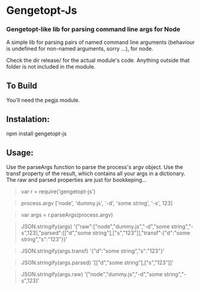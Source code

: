 # Gengetopt-Js
### Gengetopt-like lib for parsing command line args for Node

A simple lib for parsing pairs of named command line arguments (behaviour is undefined for non-named arguments, sorry ...), for node.

Check the dir release/ for the actual module's code. Anything outside that folder is not included in the module.

## To Build
You'll need the pegjs module.

## Instalation:

npm install gengetopt-js

## Usage:
Use the parseArgs function to parse the process's argv object.
Use the transf property of the result, which contains all your args in a dictionary.
The raw and parsed properties are just for bookkeping...

> var r = require('gengetopt-js')

> process.argv
['node', 'dummy.js', '-d', 'some string', '-s', 123]

> var args = r.parseArgs(process.argv)

> JSON.stringify(args)
'{"raw":["node","dummy.js","-d","some string","-s",123],"parsed":[["d","some string"],["s","123"]],"transf":{"d":"some string","s":"123"}}'

> JSON.stringify(args.transf)
'{"d":"some string","s":"123"}'

> JSON.stringify(args.parsed)
'[["d","some string"],["s","123"]]'

> JSON.stringify(args.raw)
'["node","dummy.js","-d","some string","-s",123]'

